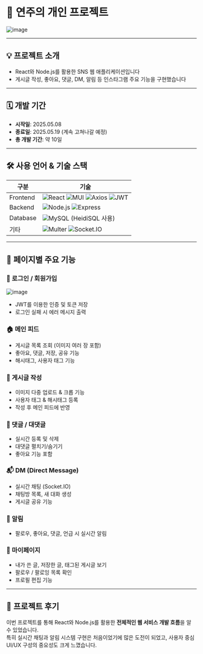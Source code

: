 # 👩 연주의 개인 프로젝트

![image](https://github.com/user-attachments/assets/077027af-ea96-4436-91d2-f6294c9d368f)

---

## 💡 프로젝트 소개

- React와 Node.js를 활용한 SNS 웹 애플리케이션입니다
- 게시글 작성, 좋아요, 댓글, DM, 알림 등 인스타그램 주요 기능을 구현했습니다

---

## 🗓 개발 기간

- **시작일**: 2025.05.08  
- **종료일**: 2025.05.19 (계속 고쳐나갈 예정)  
- **총 개발 기간**: 약 10일  

---

## 🛠️ 사용 언어 & 기술 스택

| 구분 | 기술 |
|------|------|
| Frontend | ![React](https://img.shields.io/badge/React-61DAFB?style=for-the-badge&logo=react&logoColor=black) ![MUI](https://img.shields.io/badge/MUI-007FFF?style=for-the-badge&logo=mui&logoColor=white) ![Axios](https://img.shields.io/badge/Axios-5A29E4?style=for-the-badge) ![JWT](https://img.shields.io/badge/JWT-000000?style=for-the-badge&logo=jsonwebtokens&logoColor=white) |
| Backend | ![Node.js](https://img.shields.io/badge/Node.js-339933?style=for-the-badge&logo=nodedotjs&logoColor=white) ![Express](https://img.shields.io/badge/Express-FF4F4F?style=for-the-badge&logo=express&logoColor=white) |
| Database | ![MySQL](https://img.shields.io/badge/MySQL-4479A1?style=for-the-badge&logo=mysql&logoColor=white) (HeidiSQL 사용) |
| 기타 | ![Multer](https://img.shields.io/badge/Multer-FF8C00?style=for-the-badge) ![Socket.IO](https://img.shields.io/badge/Socket.IO-010101?style=for-the-badge&logo=socketdotio&logoColor=white) |

---

## 📄 페이지별 주요 기능

### 🔐 로그인 / 회원가입

![image](https://github.com/user-attachments/assets/f467dcfa-ff7a-40de-abc0-26e84e36f2c0)

- JWT를 이용한 인증 및 토큰 저장
- 로그인 실패 시 에러 메시지 출력

### 🏠 메인 피드
- 게시글 목록 조회 (이미지 여러 장 포함)
- 좋아요, 댓글, 저장, 공유 기능
- 해시태그, 사용자 태그 기능

### 📝 게시글 작성
- 이미지 다중 업로드 & 크롭 기능
- 사용자 태그 & 해시태그 등록
- 작성 후 메인 피드에 반영

### 💬 댓글 / 대댓글
- 실시간 등록 및 삭제
- 대댓글 펼치기/숨기기
- 좋아요 기능 포함

### 📬 DM (Direct Message)
- 실시간 채팅 (Socket.IO)
- 채팅방 목록, 새 대화 생성
- 게시글 공유 기능

### 🔔 알림
- 팔로우, 좋아요, 댓글, 언급 시 실시간 알림

### 👤 마이페이지
- 내가 쓴 글, 저장한 글, 태그된 게시글 보기
- 팔로우 / 팔로잉 목록 확인
- 프로필 편집 기능

---

## 💬 프로젝트 후기

이번 프로젝트를 통해 React와 Node.js를 활용한 **전체적인 웹 서비스 개발 흐름**을 알 수 있었습니다.  
특히 실시간 채팅과 알림 시스템 구현은 처음이었기에 많은 도전이 되었고, 사용자 중심 UI/UX 구성의 중요성도 크게 느꼈습니다.  

